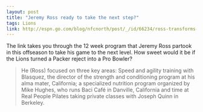 ```yaml
---
layout: post
title: "Jeremy Ross ready to take the next step?"
tags: Lions
link: http://espn.go.com/blog/nfcnorth/post/_/id/66234/ross-transforms-his-game-in-offseason
---
```


The link takes you through the 12 week program that Jeremy Ross partook in this offseason to take his game to the next level.  How sweet would it be if the Lions turned a Packer reject into a Pro Bowler?

>He (Ross) focused on three key areas: Speed and agility training with Blasquez, the director of the strength and conditioning program at his alma mater, California; a specialized nutrition program organized by Mike Hughes, who runs Baci Café in Danville, California and time at Real People Pilates taking private classes with Joseph Quinn in Berkeley. 
